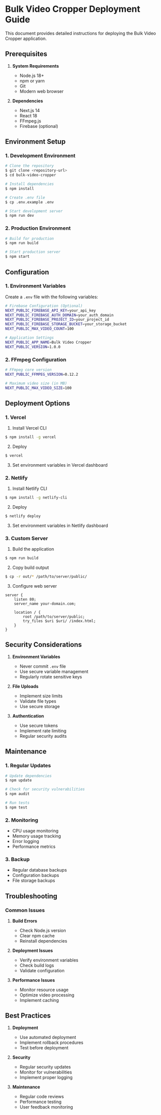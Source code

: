# Bulk Video Cropper Deployment Guide

This document provides detailed instructions for deploying the Bulk Video Cropper application.

## Prerequisites

1. **System Requirements**
   - Node.js 18+
   - npm or yarn
   - Git
   - Modern web browser

2. **Dependencies**
   - Next.js 14
   - React 18
   - FFmpeg.js
   - Firebase (optional)

## Environment Setup

### 1. Development Environment

```bash
# Clone the repository
$ git clone <repository-url>
$ cd bulk-video-cropper

# Install dependencies
$ npm install

# Create .env file
$ cp .env.example .env

# Start development server
$ npm run dev
```

### 2. Production Environment

```bash
# Build for production
$ npm run build

# Start production server
$ npm start
```

## Configuration

### 1. Environment Variables

Create a `.env` file with the following variables:

```bash
# Firebase Configuration (Optional)
NEXT_PUBLIC_FIREBASE_API_KEY=your_api_key
NEXT_PUBLIC_FIREBASE_AUTH_DOMAIN=your_auth_domain
NEXT_PUBLIC_FIREBASE_PROJECT_ID=your_project_id
NEXT_PUBLIC_FIREBASE_STORAGE_BUCKET=your_storage_bucket
NEXT_PUBLIC_MAX_VIDEO_COUNT=100

# Application Settings
NEXT_PUBLIC_APP_NAME=Bulk Video Cropper
NEXT_PUBLIC_VERSION=1.0.0
```

### 2. FFmpeg Configuration

```bash
# FFmpeg core version
NEXT_PUBLIC_FFMPEG_VERSION=0.12.2

# Maximum video size (in MB)
NEXT_PUBLIC_MAX_VIDEO_SIZE=100
```

## Deployment Options

### 1. Vercel

1. Install Vercel CLI
```bash
$ npm install -g vercel
```

2. Deploy
```bash
$ vercel
```

3. Set environment variables in Vercel dashboard

### 2. Netlify

1. Install Netlify CLI
```bash
$ npm install -g netlify-cli
```

2. Deploy
```bash
$ netlify deploy
```

3. Set environment variables in Netlify dashboard

### 3. Custom Server

1. Build the application
```bash
$ npm run build
```

2. Copy build output
```bash
$ cp -r out/* /path/to/server/public/
```

3. Configure web server
```nginx
server {
    listen 80;
    server_name your-domain.com;

    location / {
        root /path/to/server/public;
        try_files $uri $uri/ /index.html;
    }
}
```

## Security Considerations

1. **Environment Variables**
   - Never commit `.env` file
   - Use secure variable management
   - Regularly rotate sensitive keys

2. **File Uploads**
   - Implement size limits
   - Validate file types
   - Use secure storage

3. **Authentication**
   - Use secure tokens
   - Implement rate limiting
   - Regular security audits

## Maintenance

### 1. Regular Updates

```bash
# Update dependencies
$ npm update

# Check for security vulnerabilities
$ npm audit

# Run tests
$ npm test
```

### 2. Monitoring

- CPU usage monitoring
- Memory usage tracking
- Error logging
- Performance metrics

### 3. Backup

- Regular database backups
- Configuration backups
- File storage backups

## Troubleshooting

### Common Issues

1. **Build Errors**
   - Check Node.js version
   - Clear npm cache
   - Reinstall dependencies

2. **Deployment Issues**
   - Verify environment variables
   - Check build logs
   - Validate configuration

3. **Performance Issues**
   - Monitor resource usage
   - Optimize video processing
   - Implement caching

## Best Practices

1. **Deployment**
   - Use automated deployment
   - Implement rollback procedures
   - Test before deployment

2. **Security**
   - Regular security updates
   - Monitor for vulnerabilities
   - Implement proper logging

3. **Maintenance**
   - Regular code reviews
   - Performance testing
   - User feedback monitoring
